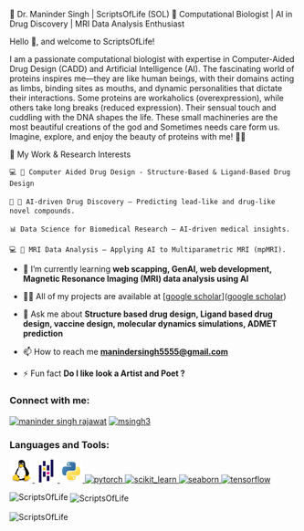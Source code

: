 🚀 Dr. Maninder Singh | ScriptsOfLife (SOL)
🔬 Computational Biologist | AI in Drug Discovery | MRI Data Analysis Enthusiast

Hello 👋, and welcome to ScriptsOfLife!

I am a passionate computational biologist with expertise in Computer-Aided Drug Design (CADD) and Artificial Intelligence (AI). The fascinating world of proteins inspires me—they are like human beings, with their domains acting as limbs, binding sites as mouths, and dynamic personalities that dictate their interactions. Some proteins are workaholics (overexpression), while others take long breaks (reduced expression). Their sensual touch and cuddling with the DNA shapes the life. These small machineries are the most beautiful creations of the god and Sometimes needs care form us. Imagine, explore, and enjoy the beauty of proteins with me! 🧬✨


🔭 My Work & Research Interests

    💻 🌿 Computer Aided Drug Design - Structure-Based & Ligand-Based Drug Design
    
    🧪 🤖 AI-driven Drug Discovery – Predicting lead-like and drug-like novel compounds.
    
    📊 Data Science for Biomedical Research – AI-driven medical insights.
    
    💻 🧬 MRI Data Analysis – Applying AI to Multiparametric MRI (mpMRI).

- 🌱 I’m currently learning **web scapping, GenAI, web development, Magnetic Resonance Imaging (MRI) data analysis using AI**

- 👨‍💻 All of my projects are available at [[google scholar](https://scholar.google.com/citations?user=Zm3DdvkAAAAJ&hl=en)]([google scholar](https://scholar.google.com/citations?user=Zm3DdvkAAAAJ&hl=en))

- 💬 Ask me about **Structure based drug design, Ligand based drug design, vaccine design, molecular dynamics simulations, ADMET prediction**

- 📫 How to reach me **manindersingh5555@gmail.com**

- ⚡ Fun fact **Do I like look a Artist and Poet ?**

<h3 align="left">Connect with me:</h3>
<p align="left">
<a href="https://linkedin.com/in/maninder singh rajawat" target="blank"><img align="center" src="https://raw.githubusercontent.com/rahuldkjain/github-profile-readme-generator/master/src/images/icons/Social/linked-in-alt.svg" alt="maninder singh rajawat" height="30" width="40" /></a>
<a href="https://kaggle.com/msingh3" target="blank"><img align="center" src="https://raw.githubusercontent.com/rahuldkjain/github-profile-readme-generator/master/src/images/icons/Social/kaggle.svg" alt="msingh3" height="30" width="40" /></a>
</p>

<h3 align="left">Languages and Tools:</h3>
<p align="left"> <a href="https://www.linux.org/" target="_blank" rel="noreferrer"> <img src="https://raw.githubusercontent.com/devicons/devicon/master/icons/linux/linux-original.svg" alt="linux" width="40" height="40"/> </a> <a href="https://pandas.pydata.org/" target="_blank" rel="noreferrer"> <img src="https://raw.githubusercontent.com/devicons/devicon/2ae2a900d2f041da66e950e4d48052658d850630/icons/pandas/pandas-original.svg" alt="pandas" width="40" height="40"/> </a> <a href="https://www.python.org" target="_blank" rel="noreferrer"> <img src="https://raw.githubusercontent.com/devicons/devicon/master/icons/python/python-original.svg" alt="python" width="40" height="40"/> </a> <a href="https://pytorch.org/" target="_blank" rel="noreferrer"> <img src="https://www.vectorlogo.zone/logos/pytorch/pytorch-icon.svg" alt="pytorch" width="40" height="40"/> </a> <a href="https://scikit-learn.org/" target="_blank" rel="noreferrer"> <img src="https://upload.wikimedia.org/wikipedia/commons/0/05/Scikit_learn_logo_small.svg" alt="scikit_learn" width="40" height="40"/> </a> <a href="https://seaborn.pydata.org/" target="_blank" rel="noreferrer"> <img src="https://seaborn.pydata.org/_images/logo-mark-lightbg.svg" alt="seaborn" width="40" height="40"/> </a> <a href="https://www.tensorflow.org" target="_blank" rel="noreferrer"> <img src="https://www.vectorlogo.zone/logos/tensorflow/tensorflow-icon.svg" alt="tensorflow" width="40" height="40"/> </a> </p>

<p><img align="left" src="https://github-readme-stats.vercel.app/api/top-langs?username=ScriptsOfLife&show_icons=true&locale=en&layout=compact" alt="ScriptsOfLife" /></p>

<p>&nbsp;<img align="center" src="https://github-readme-stats.vercel.app/api?username=ScriptsOfLife&show_icons=true&locale=en" alt="ScriptsOfLife" /></p>

<p><img align="center" src="https://github-readme-streak-stats.herokuapp.com/?user=ScriptsOfLife&" alt="ScriptsOfLife" /></p>

